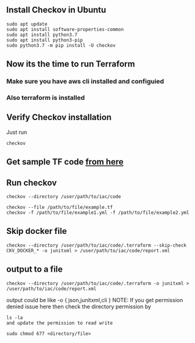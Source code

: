  ## Install Checkov in Ubuntu

```
sudo apt update
sudo apt install software-properties-common
sudo apt install python3.7
sudo apt install python3-pip
sudo python3.7 -m pip install -U checkov
```
## Now its the time to run Terraform
### Make sure you have aws cli installed and configuied 
### Also terraform is installed

## Verify Checkov installation 

Just run 
```
checkov 
```

## Get sample TF code [from here](https://github.com/e2eSolutionArchitect/terraform/blob/main/checknov/checkov-tf-test.tf)
## Run checkov 

```
checkov --directory /user/path/to/iac/code
```

```
checkov --file /path/to/file/example.tf
checkov -f /path/to/file/example1.yml -f /path/to/file/example2.yml
```

## Skip docker file
```
checkov --directory /user/path/to/iac/code/.terraform --skip-check CKV_DOCKER_* -o junitxml > /user/path/to/iac/code/report.xml
```

## output to a file
```
checkov --directory /user/path/to/iac/code/.terraform -o junitxml > /user/path/to/iac/code/report.xml
```
output could be like -o { json,junitxml,cli } 
NOTE: If you get permission denied issue here then check the directory permission by 
```
ls -la
and update the permission to read write

sudo chmod 677 <directory/file>
```
